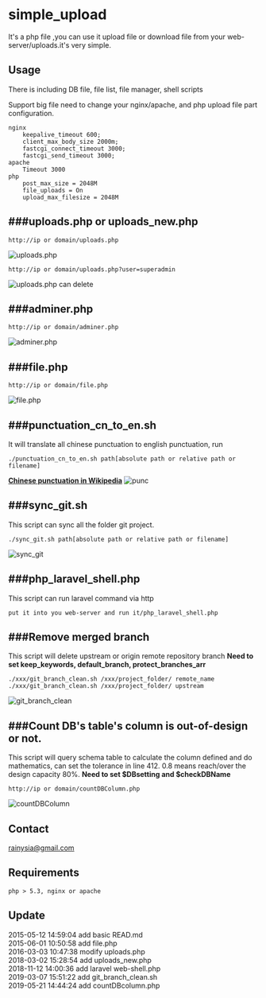 simple_upload
=============

It's a php file ,you can use it upload file or download file from your web-server/uploads.it's very simple.


Usage
----------------------------------------
There is including DB file, file list, file manager, shell scripts

Support big file need to change your nginx/apache, and php upload file part configuration.
```
nginx
    keepalive_timeout 600;
    client_max_body_size 2000m;
    fastcgi_connect_timeout 3000;
    fastcgi_send_timeout 3000;
apache
    Timeout 3000
php
    post_max_size = 2048M
    file_uploads = On
    upload_max_filesize = 2048M
```


###uploads.php or uploads_new.php
--------
```
http://ip or domain/uploads.php
```

![uploads.php](https://cloud.githubusercontent.com/assets/1259324/13483267/ea6aa5f0-e12d-11e5-8096-2d17480d405d.png)

```
http://ip or domain/uploads.php?user=superadmin
```

![uploads.php can delete](https://cloud.githubusercontent.com/assets/1259324/13483279/03fe57fa-e12e-11e5-877e-0af62cb7cc5a.png)

###adminer.php
-----------
```
http://ip or domain/adminer.php
```
![adminer.php](https://cloud.githubusercontent.com/assets/1259324/13483259/e19efb10-e12d-11e5-9907-ad58c2ed7514.png)


###file.php
---------
```
http://ip or domain/file.php
```
![file.php](https://cloud.githubusercontent.com/assets/1259324/13483264/e67c7a40-e12d-11e5-976b-9552946f7d12.png)

###punctuation_cn_to_en.sh
---------
It will translate all chinese punctuation to english punctuation, run 
```
./punctuation_cn_to_en.sh path[absolute path or relative path or filename]
```
[**Chinese punctuation in Wikipedia**](https://zh.wikipedia.org/wiki/%E6%A0%87%E7%82%B9%E7%AC%A6%E5%8F%B7 "Wikipedia")
![punc](https://cloud.githubusercontent.com/assets/1259324/15665993/dc4cc724-2740-11e6-9043-8e7ad7fb7879.png)

###sync_git.sh
--------
This script can sync all the folder git project.
```
./sync_git.sh path[absolute path or relative path or filename]
```
![sync_git](https://cloud.githubusercontent.com/assets/1259324/20429429/884ffb18-adc9-11e6-8af7-8cbcd6509aa7.png)

###php_laravel_shell.php
---------
This script can run laravel command via http
```
put it into you web-server and run it/php_laravel_shell.php
```

###Remove merged branch
------------
This script will delete upstream or origin remote repository branch
**Need to set keep_keywords, default_branch, protect_branches_arr**
```
./xxx/git_branch_clean.sh /xxx/project_folder/ remote_name
./xxx/git_branch_clean.sh /xxx/project_folder/ upstream
```
![git_branch_clean](https://user-images.githubusercontent.com/1259324/54344563-1abd1880-467c-11e9-82f6-059d890d8d10.png)

###Count DB's table's column is out-of-design or not.
--------------
This script will query schema table to calculate the column defined and do mathematics, can set the tolerance in line 412.
0.8 means reach/over the design capacity 80%.
**Need to set $DBsetting and $checkDBName**
```
http://ip or domain/countDBColumn.php
```
![countDBColumn](https://user-images.githubusercontent.com/1259324/58074758-984f5880-7bd8-11e9-9f0f-49156972d834.png)


Contact
----------------------------------------
<rainysia@gmail.com>

Requirements
----------------------------------------
    php > 5.3, nginx or apache

Update
----------------------------------------
2015-05-12 14:59:04 add basic READ.md<br />
2015-06-01 10:50:58 add file.php<br />
2016-03-03 10:47:38 modify uploads.php<br />
2018-03-02 15:28:54 add uploads_new.php<br />
2018-11-12 14:00:36 add laravel web-shell.php<br />
2019-03-07 15:51:22 add git_branch_clean.sh<br />
2019-05-21 14:44:24 add countDBcolumn.php<br />
